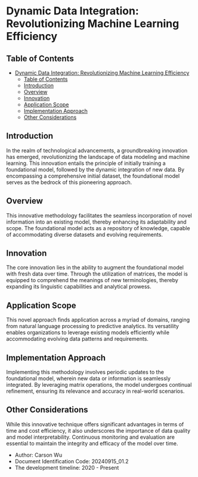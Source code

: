 # Dynamic Data Integration: Revolutionizing Machine Learning Efficiency

## Table of Contents

- [Dynamic Data Integration: Revolutionizing Machine Learning Efficiency](#dynamic-data-integration-revolutionizing-machine-learning-efficiency)
  - [Table of Contents](#table-of-contents)
  - [Introduction](#introduction)
  - [Overview](#overview)
  - [Innovation](#innovation)
  - [Application Scope](#application-scope)
  - [Implementation Approach](#implementation-approach)
  - [Other Considerations](#other-considerations)

## Introduction

In the realm of technological advancements, a groundbreaking innovation has emerged, revolutionizing the landscape of data modeling and machine learning. This innovation entails the principle of initially training a foundational model, followed by the dynamic integration of new data. By encompassing a comprehensive initial dataset, the foundational model serves as the bedrock of this pioneering approach.

## Overview

This innovative methodology facilitates the seamless incorporation of novel information into an existing model, thereby enhancing its adaptability and scope. The foundational model acts as a repository of knowledge, capable of accommodating diverse datasets and evolving requirements.

## Innovation

The core innovation lies in the ability to augment the foundational model with fresh data over time. Through the utilization of matrices, the model is equipped to comprehend the meanings of new terminologies, thereby expanding its linguistic capabilities and analytical prowess.

## Application Scope

This novel approach finds application across a myriad of domains, ranging from natural language processing to predictive analytics. Its versatility enables organizations to leverage existing models efficiently while accommodating evolving data patterns and requirements.

## Implementation Approach

Implementing this methodology involves periodic updates to the foundational model, wherein new data or information is seamlessly integrated. By leveraging matrix operations, the model undergoes continual refinement, ensuring its relevance and accuracy in real-world scenarios.

## Other Considerations

While this innovative technique offers significant advantages in terms of time and cost efficiency, it also underscores the importance of data quality and model interpretability. Continuous monitoring and evaluation are essential to maintain the integrity and efficacy of the model over time.

- Author: Carson Wu
- Document Identification Code: 20240915_01.2
- The development timeline: 2020 - Present
